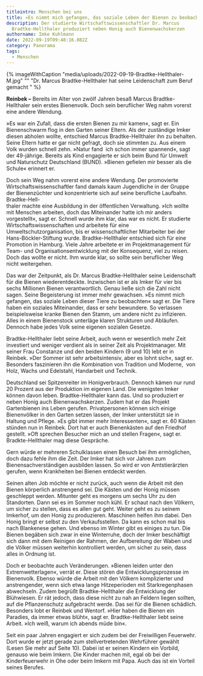 ```yaml
---
titleintro: Menschen bei uns
title: »Es nimmt mich gefangen, das soziale Leben der Bienen zu beobachten.«
description: Der studierte Wirtschaftswissenschaftler Dr. Marcus
  Bradtke-Hellthaler produziert neben Honig auch Bienenwachskerzen
authorname: Imke Kuhlmann
date: 2022-09-19T09:48:16.082Z
category: Panorama
tags:
  - Menschen
---
```



{% imageWithCaption "media/uploads/2022-09-19-Bradtke-Hellthaler-M.jpg" "" "Dr. Marcus Bradtke-Hellthaler hat seine Leidenschaft zum Beruf gemacht     " %}

**Reinbek –** Bereits im Alter von zwölf Jahren besaß Marcus Bradtke-Hellthaler sein erstes Bienenvolk. Doch sein beruflicher Weg nahm vorerst eine andere Wendung.

»Es war ein Zufall, dass die ersten Bienen zu mir kamen«, sagt er. Ein Bienenschwarm flog in den Garten seiner Eltern. Als der zuständige Imker diesen abholen wollte, entschied Marcus Bradtke-Hellthaler ihn zu behalten. Seine Eltern hatte er gar nicht gefragt, doch sie stimmten zu. Aus einem Volk wurden schnell zehn. »Natur fand  ich schon immer spannend«, sagt der 49-jährige. Bereits als Kind engagierte er sich beim Bund für Umwelt und Naturschutz Deutschland (BUND). »Bienen gefielen mir besser als die Schule« erinnert er.

Doch sein Weg nahm vorerst eine andere Wendung. Der promovierte Wirtschaftswissenschaftler fand damals kaum Jugendliche in der Gruppe der Bienenzüchter und konzentrierte sich auf seine berufliche Laufbahn. Bradtke-Hell-\
thaler machte eine Ausbildung in der öffentlichen Verwaltung. »Ich wollte mit Menschen arbeiten, doch das Miteinander hatte ich mir anders vorgestellt«, sagt er. Schnell wurde ihm klar, das war es nicht. Er studierte Wirtschaftswissenschaften und arbeitete für eine Umweltschutzorganisation, bis er wissenschaftlicher Mitarbeiter bei der Hans-Böckler-Stiftung wurde. Bradtke-Hellthaler entschied sich für eine Promotion in Hamburg. Viele Jahre arbeitete er im Projektmanagement für Team- und Organisationsentwicklung mit der Konsequenz, viel zu reisen. Doch das wollte er nicht. Ihm wurde klar, so sollte sein beruflicher Weg nicht weitergehen. 

Das war der Zeitpunkt, als Dr. Marcus Bradtke-Hellthaler seine Leidenschaft für die Bienen wiederentdeckte. Inzwischen ist er als Imker für vier bis sechs Millionen Bienen verantwortlich. Genau ließe sich die Zahl nicht sagen. Seine Begeisterung ist immer mehr gewachsen. »Es nimmt mich gefangen, das soziale Leben dieser Tiere zu beobachten« sagt er. Die Tiere haben ein soziales Miteinander, dass er sehr bewundere. So verlassen beispielsweise kranke Bienen den Stamm, um andere nicht zu infizieren. Alles in einem Bienenstock unterläge klaren Strukturen und Abläufen. Dennoch habe jedes Volk seine eigenen sozialen Gesetze. 

Bradtke-Hellthaler liebt seine Arbeit, auch wenn er wesentlich mehr Zeit investiert und weniger verdient als in seiner Zeit als Projektmanager. Mit seiner Frau Constanze und den beiden Kindern (9 und 10) lebt er in Reinbek. »Der Sommer ist sehr arbeitsintensiv, aber es lohnt sich«, sagt er. Besonders faszinieren ihn die Kombination von Tradition und Moderne,  von Holz, Wachs und Edelstahl, Handarbeit und Technik. 

Deutschland sei Spitzenreiter im Honigverbrauch. Dennoch kämen nur rund 20 Prozent aus der Produktion im eigenen Land. Die wenigsten Imker können davon leben. Bradtke-Hellthaler kann das. Und so produziert er neben Honig auch Bienenwachskerzen. Zudem hat er das Projekt Gartenbienen ins Leben gerufen. Privatpersonen können sich einige Bienenvölker in den Garten setzen lassen, der Imker unterstützt sie in Haltung und Pflege. »Es gibt immer mehr Interessenten«, sagt er. 60 Kästen stünden nun in Reinbek. Dort hat er auch Bienenkästen auf den Friedhof gestellt. »Oft sprechen Besucher mich an und stellen Fragen«, sagt er. Bradkte-Hellthaler mag diese Gespräche. 

Gern würde er mehreren Schulklassen einen Besuch bei ihm ermöglichen, doch dazu fehle ihm die Zeit. Der Imker hat sich vor Jahren zum Bienensachverständigen ausbilden lassen. So wird er von Amtstierärzten gerufen, wenn Krankheiten bei Bienen entdeckt werden. 

Seinen alten Job möchte er nicht zurück, auch wenn die Arbeit mit den Bienen körperlich anstrengend sei. Die Kästen und der Honig müssen geschleppt werden. Mitunter geht es morgens um sechs Uhr zu den Standorten. Dann sei es im Sommer noch kühl. Er schaut nach den Völkern, um sicher zu stellen, dass es allen gut geht. Weiter geht es zu seinem Imkerhof, um den Honig zu produzieren. Maschinen helfen ihm dabei. Den Honig bringt er selbst zu den Verkaufsstellen. Da kann es schon mal bis nach Blankenese gehen. Und ebenso im Winter gibt es einiges zu tun. Die Bienen begäben sich zwar in eine Winterruhe, doch der Imker beschäftigt sich dann mit dem Reinigen der Rahmen, der Aufbereitung der Waben und die Völker müssen weiterhin kontrolliert werden, um sicher zu sein, dass alles in Ordnung ist.

Doch er beobachte auch Veränderungen. »Bienen leiden unter den Extremwetterlagen«, verrät er. Diese stören die Entwicklungsprozesse im Bienenvolk. Ebenso würde die Arbeit mit den Völkern komplizierter und anstrengender, wenn sich etwa lange Hitzeperioden mit Starkregenphasen abwechseln. Zudem begrüßt Bradtke-Hellthaler die Entwicklung der Blühwiesen. Er rät jedoch, dass diese nicht zu nah an Feldern liegen sollten, auf die Pflanzenschutz aufgebracht werde. Das sei für die Bienen schädlich. Besonders lobt er Reinbek und Wentorf. »Hier haben die Bienen ein Paradies, da immer etwas blüht«, sagt er. Bradtke-Hellthaler liebt seine Arbeit. »Ich weiß, warum ich abends müde bin«. 

Seit ein paar Jahren engagiert er sich zudem bei der Freiwilligen Feuerwehr. Dort wurde er jetzt gerade zum stellvertretenden Wehrführer gewählt (Lesen Sie mehr auf Seite 10). Dabei ist er seinen Kindern ein Vorbild, genauso wie beim Imkern. Die Kinder machen mit, egal ob bei der Kinderfeuerwehr in Ohe oder beim Imkern mit Papa. Auch das ist ein Vorteil seines Berufes.
